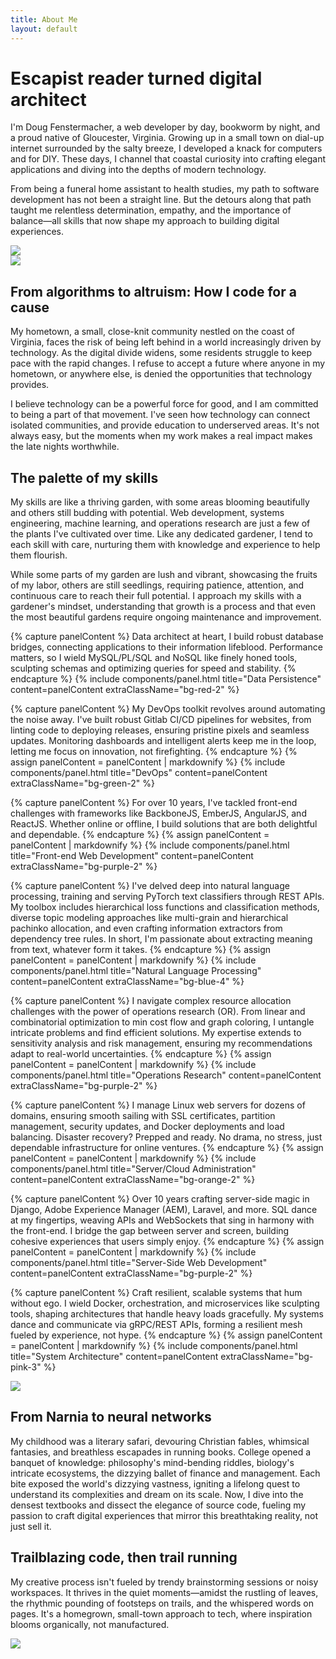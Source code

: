 ```yaml
---
title: About Me
layout: default
---
```


<div class="hero bg-orange-3 border-3 border-bottom border-black">
    <div class="hero-left hero-content hero-top d-flex flex-column justify-content-center border-lg-3 border-end-lg border-lg-black py-4 min-vh-50">
        <h1 class="headline">Escapist reader turned digital architect</h1>
        <p class="tagline">I'm Doug Fenstermacher, a web developer by day, bookworm by night, and a proud native of Gloucester, Virginia. Growing up in a small town on dial-up internet surrounded by the salty breeze, I developed a knack for computers and for DIY. These days, I channel that coastal curiosity into crafting elegant applications and diving into the depths of modern technology.</p>
        <p class="tagline">From being a funeral home assistant to health studies, my path to software development has not been a straight line. But the detours along that path taught me relentless determination, empathy, and the importance of balance—all skills that now shape my approach to building digital experiences.</p>
    </div>
    <div class="hero-right hero-content hero-bottom px-0 pt-0 min-vh-50 h-lg-100">
        <img class="w-100 h-100 object-fit-cover" src="/assets/img/1cdaab4b-605f-4c49-92fb-338f65ddf1b6.jpeg">
    </div>
</div>

<div class="hero bg-orange-3 border-3 border-bottom border-black">
    <div class="hero-left hero-bottom hero-content border-lg-3 border-end-lg border-lg-black px-0 pt-0 min-vh-50 h-lg-100">
        <img class="w-100 h-100 object-fit-cover" src="/assets/img/53c23ce7-7706-405d-a366-2a5e85e46749.jpeg">
    </div>
    <div class="hero-right hero-top hero-content d-flex flex-column justify-content-center pt-3 min-vh-50">
        <h2 class="headline">From algorithms to altruism: How I code for a cause</h2>
        <p class="tagline">My hometown, a small, close-knit community nestled on the coast of Virginia, faces the risk of being left behind in a world increasingly driven by technology. As the digital divide widens, some residents struggle to keep pace with the rapid changes. I refuse to accept a future where anyone in my hometown, or anywhere else, is denied the opportunities that technology provides.</p>
        <p class="tagline">I believe technology can be a powerful force for good, and I am committed to being a part of that movement. I've seen how technology can connect isolated communities, and provide education to underserved areas. It's not always easy, but the moments when my work makes a real impact makes the late nights worthwhile.</p>
    </div>
</div>

<div class="row pt-5">
    <div class="col-12 offset-md-2 col-md-8">
        <h2 class="headline text-center">The palette of my skills</h2>
        <p class="tagline">My skills are like a thriving garden, with some areas blooming beautifully and others still budding with potential. Web development, systems engineering, machine learning, and operations research are just a few of the plants I've cultivated over time. Like any dedicated gardener, I tend to each skill with care, nurturing them with knowledge and experience to help them flourish.</p>
        <p class="tagline">While some parts of my garden are lush and vibrant, showcasing the fruits of my labor, others are still seedlings, requiring patience, attention, and continuous care to reach their full potential. I approach my skills with a gardener's mindset, understanding that growth is a process and that even the most beautiful gardens require ongoing maintenance and improvement.</p>
    </div>
</div>

<div class="grid gx-3 gy-3 p-3">

{% capture panelContent %}
Data architect at heart, I build robust database bridges, connecting applications to their information lifeblood. Performance matters, so I wield MySQL/PL/SQL and NoSQL like finely honed tools, sculpting schemas and optimizing queries for speed and stability.
{% endcapture %}
{% include components/panel.html title="Data Persistence" content=panelContent extraClassName="bg-red-2" %}

{% capture panelContent %}
My DevOps toolkit revolves around automating the noise away. I've built robust Gitlab CI/CD pipelines for websites, from linting code to deploying releases, ensuring pristine pixels and seamless updates. Monitoring dashboards and intelligent alerts keep me in the loop, letting me focus on innovation, not firefighting.
{% endcapture %}
{% assign panelContent = panelContent | markdownify %}
{% include components/panel.html title="DevOps" content=panelContent extraClassName="bg-green-2" %}

{% capture panelContent %}
For over 10 years, I've tackled front-end challenges with frameworks like BackboneJS, EmberJS, AngularJS, and ReactJS. Whether online or offline, I build solutions that are both delightful and dependable.
{% endcapture %}
{% assign panelContent = panelContent | markdownify %}
{% include components/panel.html title="Front-end Web Development" content=panelContent extraClassName="bg-purple-2" %}

{% capture panelContent %}
I've delved deep into natural language processing, training and serving PyTorch text classifiers through REST APIs. My toolbox includes hierarchical loss functions and classification methods, diverse topic modeling approaches like multi-grain and hierarchical pachinko allocation, and even crafting information extractors from dependency tree rules. In short, I'm passionate about extracting meaning from text, whatever form it takes.
{% endcapture %}
{% assign panelContent = panelContent | markdownify %}
{% include components/panel.html title="Natural Language Processing" content=panelContent extraClassName="bg-blue-4" %}

{% capture panelContent %}
I navigate complex resource allocation challenges with the power of operations research (OR). From linear and combinatorial optimization to min cost flow and graph coloring, I untangle intricate problems and find efficient solutions. My expertise extends to sensitivity analysis and risk management, ensuring my recommendations adapt to real-world uncertainties.
{% endcapture %}
{% assign panelContent = panelContent | markdownify %}
{% include components/panel.html title="Operations Research" content=panelContent extraClassName="bg-purple-2" %}

{% capture panelContent %}
I manage Linux web servers for dozens of domains, ensuring smooth sailing with SSL certificates, partition management, security updates, and Docker deployments and load balancing. Disaster recovery? Prepped and ready. No drama, no stress, just dependable infrastructure for online ventures.
{% endcapture %}
{% assign panelContent = panelContent | markdownify %}
{% include components/panel.html title="Server/Cloud Administration" content=panelContent extraClassName="bg-orange-2" %}

{% capture panelContent %}
Over 10 years crafting server-side magic in Django, Adobe Experience Manager (AEM), Laravel, and more. SQL dance at my fingertips, weaving APIs and WebSockets that sing in harmony with the front-end. I bridge the gap between server and screen, building cohesive experiences that users simply enjoy.
{% endcapture %}
{% assign panelContent = panelContent | markdownify %}
{% include components/panel.html title="Server-Side Web Development" content=panelContent extraClassName="bg-purple-2" %}

{% capture panelContent %}
Craft resilient, scalable systems that hum without ego. I wield Docker, orchestration, and microservices like sculpting tools, shaping architectures that handle heavy loads gracefully. My systems dance and communicate via gRPC/REST APIs, forming a resilient mesh fueled by experience, not hype.
{% endcapture %}
{% assign panelContent = panelContent | markdownify %}
{% include components/panel.html title="System Architecture" content=panelContent extraClassName="bg-pink-3" %}

</div>

<div class="hero bg-blue-2 border-3 border-bottom border-black">
    <div class="hero-left hero-content hero-top border-lg-3 border-end-lg border-lg-black px-0 pt-0 min-vh-50 h-lg-100">
        <img class="w-100 h-100 object-fit-cover" src="/assets/img/3e7a9410-3454-4fbc-a75d-266be5048481.jpeg">
    </div>
    <div class="hero-right hero-content hero-bottom d-flex flex-column justify-content-center pt-3 min-vh-50">
        <h2 class="headline">From Narnia to neural networks</h2>
        <p class="tagline">My childhood was a literary safari, devouring Christian fables, whimsical fantasies, and breathless escapades in running books. College opened a banquet of knowledge: philosophy's mind-bending riddles, biology's intricate ecosystems, the dizzying ballet of finance and management. Each bite exposed the world's dizzying vastness, igniting a lifelong quest to understand its complexities and dream on its scale. Now, I dive into the densest textbooks and dissect the elegance of source code, fueling my passion to craft digital experiences that mirror this breathtaking reality, not just sell it.</p>
    </div>
</div>


<div class="hero bg-red-2 border-3 border-bottom border-black">
    <div class="hero-left hero-content hero-top d-flex flex-column justify-content-center border-lg-3 border-end-lg border-lg-black py-4 px-5 min-vh-50">
        <h2 class="headline">Trailblazing code, then trail running</h2>
        <p class="tagline">My creative process isn't fueled by trendy brainstorming sessions or noisy workspaces. It thrives in the quiet moments—amidst the rustling of leaves, the rhythmic pounding of footsteps on trails, and the whispered words on pages. It's a homegrown, small-town approach to tech, where inspiration blooms organically, not manufactured.</p>
    </div>
    <div class="hero-right hero-content hero-bottom px-0 pt-0 min-vh-50 h-lg-100">
        <img class="w-100 h-100 object-fit-cover" src="/assets/img/e75eeaea-6eb8-4869-81c3-4444517da83d.jpeg">
    </div>
</div>